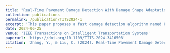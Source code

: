 ```yaml
---
title: "Real-Time Pavement Damage Detection With Damage Shape Adaptation"
collection: publications
permalink: /publication/TITS2024-1
excerpt: 'This paper proposes a fast damage detection algorithm named FPDDN to achieve real-time and high-accuracy pavement damage detection.'
date: 2024-06-25
venue: 'IEEE Transactions on Intelligent Transportation Systems'
paperurl: 'https://doi.org/10.1109/TITS.2024.3416508'
citation: 'Zhang, Y., & Liu, C. (2024). Real-Time Pavement Damage Detection With Damage Shape Adaptation. IEEE Transactions on Intelligent Transportation Systems.'
---
```

